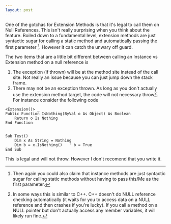 ```yaml
---
layout: post
---
```

One of the gotchas for Extension Methods is that it's legal to call them on Null References.  This isn't really surprising when you think about the feature.  Boiled down to a fundamental level, extension methods are just syntactic sugar for calling a static method and automatically passing the first parameter [^1].  However it can catch the unwary off guard.

The two items that are a little bit different between calling an Instance vs Extension method on a null reference is

  1. The exception (if thrown) will be at the method site instead of the call site.  Not really an issue because you can just jump down the stack frame. 
  2. There may not be an exception thrown.  As long as you don't actually use the extension method target, the code will not necessary throw[^2].  For instance consider the following code
    
``` vbnet
<Extension()> _
Public Function IsNothing(ByVal o As Object) As Boolean
    Return o Is Nothing
End Function


Sub Test()
    Dim x As String = Nothing
    Dim b = x.IsNothing()   ' b = True
End Sub
```

This is legal and will not throw.  However I don't recomend that you write it.

[^1]: Then again you could also claim that instance methods are just syntactic sugar for calling static methods without having to pass this/Me as the first parameter.

[^2]: In some ways this is similar to C++.  C++ doesn't do NULL reference checking automatically (it waits for you to access data on a NULL reference and then crashes if you're lucky).  If you call a method on a NULL pointer but don't actually access any member variables, it will likely run fine.

